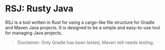 # RSJ: Rusty Java
RSJ is a tool written in Rust for using a cargo-like file structure for Gradle and Maven Java projects. It is designed to be a simple and easy-to-use tool for managing Java projects.

> Disclaimer:
> Only Gradle has been tested, Maven still needs testing.